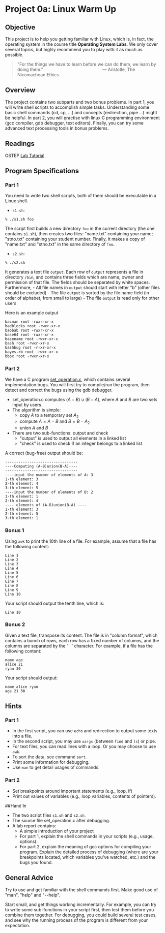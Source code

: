 # Project 0a: Linux Warm Up


## Objective

This project is to help you getting familiar with Linux, which
is, in fact, the operating system in the course title **Operating System Labs**. 
We only cover several topics,
but highly recommend you to play with it as much as possible.

>"For the things we have to learn before we can do them, we learn by doing them."
> &nbsp;&nbsp;&nbsp;&nbsp;&nbsp;&nbsp;&nbsp;&nbsp;&nbsp;&nbsp;&nbsp;
> &nbsp;&nbsp;&nbsp;&nbsp;&nbsp;&nbsp;&nbsp;&nbsp;&nbsp;&nbsp;&nbsp;
> &nbsp;&nbsp;&nbsp;&nbsp;&nbsp;&nbsp;&nbsp;&nbsp;&nbsp;&nbsp;&nbsp;
> &nbsp;&nbsp;&nbsp;&nbsp;&nbsp;&nbsp;&nbsp;&nbsp;&nbsp;&nbsp;&nbsp;
>― Aristotle, The Nicomachean Ethics



## Overview
The project contains two subparts and two bonus problems.
In part 1, you will write shell scripts
to accomplish simple tasks.
Understanding some basic shell commands (cd, cp, ...) and concepts (redirection, pipe ...) 
might be helpful.
In part 2, you will practise with linux C programming environment (gcc compiler, gdb debugger, text editors).
Finally, you can try some advanced text processing tools in bonus problems.

## Readings

OSTEP [Lab Tutorial](http://pages.cs.wisc.edu/~remzi/OSTEP/lab-tutorial.pdf)


## Program Specifications

### Part 1
You need to write two shell scripts, both of them should be executable in a Linux shell.

* `s1.sh`: 
```shell
% ./s1.sh foo
```
The script first builds a new directory `foo` in the current directory (the one contains `s1.sh`), then creates two files: "name.txt" containing your name; "stno.txt" containing your student number. Finally, it makes a copy of "name.txt" and "stno.txt" in the same directory of `foo`.

* `s2.sh`: 
```shell
% ./s2.sh
```
It generates a text file `output`. Each row of `output` represents a file in directory `/bin`, and contains three fields which are name, owner and permission of that file. The fields should be separated by white spaces. Furthermore,
    - All file names in `output` should start with letter "b" (other files should be excluded)
    - The file `output` is sorted by the file name field (in order of alphabet, from small to large)
    - The file `output` is read only for other users

Here is an example output

```
bacman root -rwxr-xr-x
badblocks root -rwxr-xr-x
baobab root -rwxr-xr-x
base64 root -rwxr-xr-x
basename root -rwxr-xr-x
bash root -rwxr-xr-x
bashbug root -r-xr-xr-x
bayes.rb root -rwxr-xr-x
bbox root -rwxr-xr-x
```

### Part 2

We have a C program [set_operation.c](../src/set_operation.c), which 
contains several implementation bugs. You will first try to compile/run the program, then detect and correct the bugs using the gdb debugger. 

* set_operation.c computes $(A-B)\cup(B-A)$, where $A$ and $B$ are two sets input by users.
* The algorithm is simple:
    - copy $A$ to a temporary set $A_2$
    - compute $A=A-B$ and $B=B-A_2$
    - union $A$ and $B$
* There are two sub-functions: output and check
    - "output" is used to output all elements in a linked list
    - "check" is used to check if an integer belongs to a linked list

A correct (bug-free) output should be:
```
---------------------------------
----Computing (A-B)union(B-A)----
---------------------------------
----input the number of elements of A: 3
1-th element: 3
2-th element: 4
3-th element: 5
----input the number of elements of B: 2
1-th element: 1
2-th element: 4
---- elements of (A-B)union(B-A) ----
1-th element: 3
2-th element: 5
3-th element: 1
```


### Bonus 1

Using `awk` to print the 10th line of a file. 
For example, assume that a file has the following content:
```
Line 1
Line 2
Line 3
Line 4
Line 5
Line 6
Line 7
Line 8
Line 9
Line 10
```
Your script should output the tenth line, which is:
```
Line 10
```

### Bonus 2

Given a text file, transpose its content.
The file is in "column format", 
which contains a bunch of rows, 
each row has a fixed number of columns, and the columns are separated by the ' &nbsp; ' character.
For example, if a file has the following content:

```
name age
alice 21
ryan 30
```

Your script should output:
```
name alice ryan
age 21 30
```

## Hints

### Part 1

* In the first script, you can use `echo` and redirection to output some texts into a file.
* In the second script, you may use `xargs` (between `find` and `ls`) or pipe.
* For text files, you can read lines with a loop. Or you may choose to use `awk`.
* To sort the data, see command `sort`.
* Print some information for debugging. 
* Use `man` to get detail usages of commands.

### Part 2 
* Set breakpoints around important statements (e.g., loop, if) 
* Print out values of variables (e.g., loop variables, contents of pointers).

##Hand In 

* The two script files `s1.sh` and `s2.sh`.
* The source file set_operation.c after debugging.
* A lab report contains:
    - A simple introduction of your project 
    - For part 1, explain the shell commands in your scripts (e.g., usage, options).
    * For part 2, explain the meaning of gcc options for compiling your program. Explain the detailed process of debugging (where are your breakpoints located, which variables you've watched, etc.) and the bugs you found.
 
## General Advice

Try to use and get familiar with the shell commands first. Make good use of "man", "help" and "--help".

Start small, and get things working incrementally. For example, you can try to write some sub-functions in your script first, then test them before you combine them together. For debugging, you could build several test cases, and see why the running process of the program is different from your expectation.

